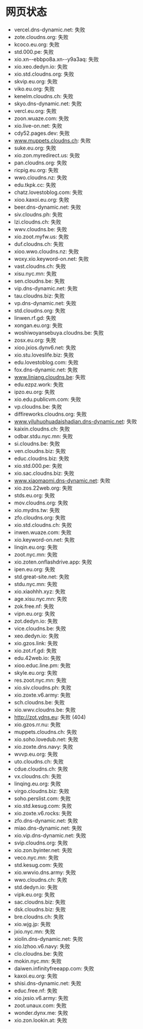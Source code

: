 # 网页状态
- vercel.dns-dynamic.net: 失败
- zote.cloudns.org: 失败
- kcoco.eu.org: 失败
- std.000.pe: 失败
- xio.xn--ebbpo8a.xn--y9a3aq: 失败
- xio.xeo.dedyn.io: 失败
- xio.std.cloudns.org: 失败
- skvip.eu.org: 失败
- viko.eu.org: 失败
- kenelm.cloudns.ch: 失败
- skyo.dns-dynamic.net: 失败
- vercl.eu.org: 失败
- zoon.wuaze.com: 失败
- xio.live-on.net: 失败
- cdy52.pages.dev: 失败
- www.muppets.cloudns.ch: 失败
- suke.eu.org: 失败
- xio.zon.myredirect.us: 失败
- pan.cloudns.org: 失败
- ricpig.eu.org: 失败
- wwo.cloudns.nz: 失败
- edu.tkpk.cc: 失败
- chatz.lovestoblog.com: 失败
- xioo.kaxoi.eu.org: 失败
- beer.dns-dynamic.net: 失败
- siv.cloudns.ph: 失败
- lzi.cloudns.ch: 失败
- wwv.cloudns.be: 失败
- xio.zoot.myfw.us: 失败
- duf.cloudns.ch: 失败
- xioo.wwo.cloudns.nz: 失败
- woxy.xio.keyword-on.net: 失败
- vast.cloudns.ch: 失败
- xisu.nyc.mn: 失败
- sen.cloudns.be: 失败
- vip.dns-dynamic.net: 失败
- tau.cloudns.biz: 失败
- vp.dns-dynamic.net: 失败
- std.cloudns.org: 失败
- linwen.rf.gd: 失败
- xongan.eu.org: 失败
- woshiwoyansebuya.cloudns.be: 失败
- zosx.eu.org: 失败
- xioo.jxios.dynv6.net: 失败
- xio.stu.loveslife.biz: 失败
- edu.lovestoblog.com: 失败
- fox.dns-dynamic.net: 失败
- www.liniang.cloudns.be: 失败
- edu.ezpz.work: 失败
- ipzo.eu.org: 失败
- xio.edu.publicvm.com: 失败
- vp.cloudns.be: 失败
- diffireworks.cloudns.org: 失败
- www.yiluhuohuadaishadian.dns-dynamic.net: 失败
- kaixin.cloudns.ch: 失败
- odbar.stdu.nyc.mn: 失败
- si.cloudns.be: 失败
- ven.cloudns.biz: 失败
- educ.cloudns.biz: 失败
- xio.std.000.pe: 失败
- xio.sac.cloudns.biz: 失败
- www.xiaomaomi.dns-dynamic.net: 失败
- xio.zos.22web.org: 失败
- stds.eu.org: 失败
- mov.cloudns.org: 失败
- xio.mydns.tw: 失败
- zfo.cloudns.org: 失败
- xio.std.cloudns.ch: 失败
- inwen.wuaze.com: 失败
- xio.keyword-on.net: 失败
- linqin.eu.org: 失败
- zoot.nyc.mn: 失败
- xio.zoten.onflashdrive.app: 失败
- ipen.eu.org: 失败
- std.great-site.net: 失败
- stdu.nyc.mn: 失败
- xio.xiaohhh.xyz: 失败
- age.xisu.nyc.mn: 失败
- zok.free.nf: 失败
- vipn.eu.org: 失败
- zot.dedyn.io: 失败
- vice.cloudns.be: 失败
- xeo.dedyn.io: 失败
- xio.gzos.link: 失败
- xio.zot.rf.gd: 失败
- edu.42web.io: 失败
- xioo.educ.line.pm: 失败
- skyle.eu.org: 失败
- res.zoot.nyc.mn: 失败
- xio.siv.cloudns.ph: 失败
- xio.zoxte.v6.army: 失败
- sch.cloudns.be: 失败
- xio.wwv.cloudns.be: 失败
- http://zot.ydns.eu: 失败 (404)
- xio.gzos.rr.nu: 失败
- muppets.cloudns.ch: 失败
- xio.soho.lovedub.net: 失败
- xio.zoxte.dns.navy: 失败
- wvvp.eu.org: 失败
- uto.cloudns.ch: 失败
- cdue.cloudns.ch: 失败
- vx.cloudns.ch: 失败
- linqing.eu.org: 失败
- virgo.cloudns.biz: 失败
- soho.perslist.com: 失败
- xio.std.kesug.com: 失败
- xio.zoxte.v6.rocks: 失败
- zfo.dns-dynamic.net: 失败
- miao.dns-dynamic.net: 失败
- xio.vip.dns-dynamic.net: 失败
- svip.cloudns.org: 失败
- xio.zon.byinter.net: 失败
- veco.nyc.mn: 失败
- std.kesug.com: 失败
- xio.wwvio.dns.army: 失败
- wwo.cloudns.ch: 失败
- std.dedyn.io: 失败
- vipk.eu.org: 失败
- sac.cloudns.biz: 失败
- dsk.cloudns.biz: 失败
- bre.cloudns.ch: 失败
- xio.wjg.jp: 失败
- jxio.nyc.mn: 失败
- xiolin.dns-dynamic.net: 失败
- xio.lzhoo.v6.navy: 失败
- clo.cloudns.be: 失败
- mokin.nyc.mn: 失败
- daiwen.infinityfreeapp.com: 失败
- kaxoi.eu.org: 失败
- shisi.dns-dynamic.net: 失败
- educ.free.nf: 失败
- xio.jxsio.v6.army: 失败
- zoot.unaux.com: 失败
- wonder.dynx.me: 失败
- xio.zon.lookin.at: 失败
